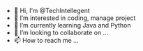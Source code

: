 - 👋 Hi, I’m @TechIntellegent
- 👀 I’m interested in coding, manage project 
- 🌱 I’m currently learning Java and Python
- 💞️ I’m looking to collaborate on ...
- 📫 How to reach me ...

<!---
TechIntellegent/TechIntellegent is a ✨ special ✨ repository because its `README.md` (this file) appears on your GitHub profile.
You can click the Preview link to take a look at your changes.
--->
